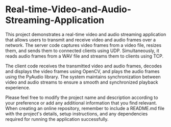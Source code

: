 # Real-time-Video-and-Audio-Streaming-Application
This project demonstrates a real-time video and audio streaming application that allows users to transmit and receive video and audio frames over a network. The server code captures video frames from a video file, resizes them, and sends them to connected clients using UDP. Simultaneously, it reads audio frames from a WAV file and streams them to clients using TCP.

The client code receives the transmitted video and audio frames, decodes and displays the video frames using OpenCV, and plays the audio frames using the PyAudio library. The system maintains synchronization between video and audio streams to ensure a smooth and synchronized playback experience.

Please feel free to modify the project name and description according to your preference or add any additional information that you find relevant. When creating an online repository, remember to include a README.md file with the project's details, setup instructions, and any dependencies required for running the application successfully.
